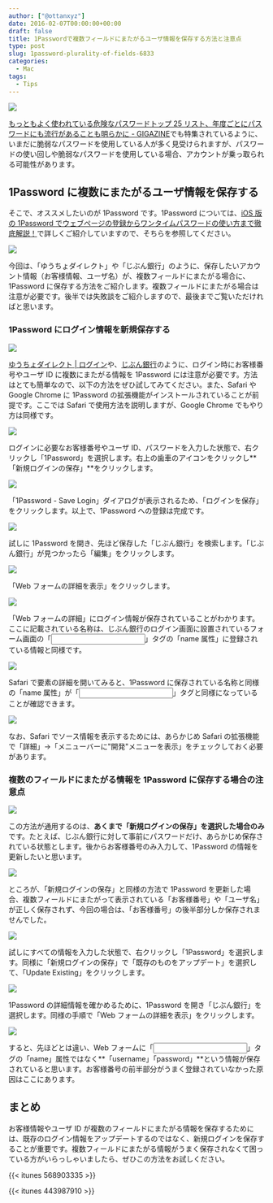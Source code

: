 ```yaml
---
author: ["@ottanxyz"]
date: 2016-02-07T00:00:00+00:00
draft: false
title: 1Passwordで複数フィールドにまたがるユーザ情報を保存する方法と注意点
type: post
slug: 1password-plurality-of-fields-6833
categories:
  - Mac
tags:
  - Tips
---
```


![](/uploads/2016/02/160207-56b6c1c69d386.jpg)

[もっともよく使われている危険なパスワードトップ 25 リスト、年度ごとにパスワードにも流行があることも明らかに - GIGAZINE](http://gigazine.net/news/20160120-worst-password-2015/)でも特集されているように、いまだに脆弱なパスワードを使用している人が多く見受けられますが、パスワードの使い回しや脆弱なパスワードを使用している場合、アカウントが乗っ取られる可能性があります。

## 1Password に複数にまたがるユーザ情報を保存する

そこで、オススメしたいのが 1Password です。1Password については、[iOS 版の 1Password でウェブページの登録からワンタイムパスワードの使い方まで徹底解説！](/posts/2015/04/ios-1password-description-part2-875/)で詳しくご紹介していますので、そちらを参照してください。

![](/uploads/2016/02/160207-56b6d35114fee-1.png)

今回は、「ゆうちょダイレクト」や「じぶん銀行」のように、保存したいアカウント情報（お客様情報、ユーザ名）が、複数フィールドにまたがる場合に、1Password に保存する方法をご紹介します。複数フィールドにまたがる場合は注意が必要です。後半では失敗談をご紹介しますので、最後までご覧いただければと思います。

### 1Password にログイン情報を新規保存する

![](/uploads/2016/02/160207-56b6c1c7bb40b.png)

[ゆうちょダイレクト | ログイン](https://direct.jp-bank.japanpost.jp/tp1web/U010101WAK.do?link_id=ycDctLgn)や、[じぶん銀行](https://bk02.jibunbank.co.jp/ibretail/RetailLogin.html?2014091300)のように、ログイン時にお客様番号やユーザ ID に複数にまたがる情報を 1Password には注意が必要です。方法はとても簡単なので、以下の方法をぜひ試してみてください。また、Safari や Google Chrome に 1Password の拡張機能がインストールされていることが前提です。ここでは Safari で使用方法を説明しますが、Google Chrome でもやり方は同様です。

![](/uploads/2016/02/160207-56b6d347eb527.png)

ログインに必要なお客様番号やユーザ ID、パスワードを入力した状態で、右クリックし「1Password」を選択します。右上の歯車のアイコンをクリックし**「新規ログインの保存」**をクリックします。

![](/uploads/2016/02/160207-56b6c1de8f224-1.png)

「1Password - Save Login」ダイアログが表示されるため、「ログインを保存」をクリックします。以上で、1Password への登録は完成です。

![](/uploads/2016/02/160207-56b6da94ae389-1.png)

試しに 1Password を開き、先ほど保存した「じぶん銀行」を検索します。「じぶん銀行」が見つかったら「編集」をクリックします。

![](/uploads/2016/02/160207-56b6da8ebecdc-1.png)

「Web フォームの詳細を表示」をクリックします。

![](/uploads/2016/02/160207-56b6c1eb9c5bc-1.png)

「Web フォームの詳細」にログイン情報が保存されていることがわかります。ここに記載されている名称は、じぶん銀行のログイン画面に設置されているフォーム画面の「<input>」タグの「name 属性」に登録されている情報と同様です。

![](/uploads/2016/02/160207-56b6c1f24e028.png)

Safari で要素の詳細を開いてみると、1Password に保存されている名称と同様の「name 属性」が「<input>」タグと同様になっていることが確認できます。

![](/uploads/2016/02/160207-56b6d3596d27e-1.png)

なお、Safari でソース情報を表示するためには、あらかじめ Safari の拡張機能で「詳細」→「メニューバーに"開発"メニューを表示」をチェックしておく必要があります。

### 複数のフィールドにまたがる情報を 1Password に保存する場合の注意点

![](/uploads/2016/02/160207-56b6c1f988620.png)

この方法が通用するのは、**あくまで「新規ログインの保存」を選択した場合のみ**です。たとえば、じぶん銀行に対して事前にパスワードだけ、あらかじめ保存されている状態とします。後からお客様番号のみ入力して、1Password の情報を更新したいと思います。

![](/uploads/2016/02/160207-56b6c1ff605ca-1.png)

ところが、「新規ログインの保存」と同様の方法で 1Password を更新した場合、複数フィールドにまたがって表示されている「お客様番号」や「ユーザ名」が正しく保存されず、今回の場合は、「お客様番号」の後半部分しか保存されませんでした。

![](/uploads/2016/02/160207-56b6da9b847ea-1.png)

試しにすべての情報を入力した状態で、右クリックし「1Password」を選択します。同様に「新規ログインの保存」で「既存のものをアップデート」を選択して、「Update Existing」をクリックします。

![](/uploads/2016/02/160207-56b6cafcd6179-1.png)

1Password の詳細情報を確かめるために、1Password を開き「じぶん銀行」を選択します。同様の手順で「Web フォームの詳細を表示」をクリックします。

![](/uploads/2016/02/160207-56b6cafe09bfe-1.png)

すると、先ほどとは違い、Web フォームに「<input>」タグの「name」属性ではなく**「username」「password」**という情報が保存されていると思います。お客様番号の前半部分がうまく登録されていなかった原因はここにあります。

## まとめ

お客様情報やユーザ ID が複数のフィールドにまたがる情報を保存するためには、既存のログイン情報をアップデートするのではなく、新規ログインを保存することが重要です。複数フィールドにまたがる情報がうまく保存されなくて困っている方がいらっしゃいましたら、ぜひこの方法をお試しください。

{{< itunes 568903335 >}}

{{< itunes 443987910 >}}
